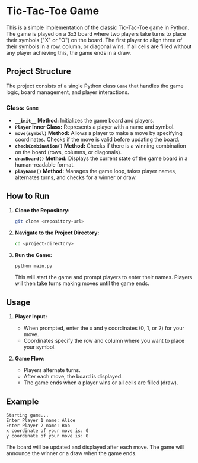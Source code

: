 # Tic-Tac-Toe Game

This is a simple implementation of the classic Tic-Tac-Toe game in Python. The game is played on a 3x3 board where two players take turns to place their symbols ("X" or "O") on the board. The first player to align three of their symbols in a row, column, or diagonal wins. If all cells are filled without any player achieving this, the game ends in a draw.

## Project Structure

The project consists of a single Python class `Game` that handles the game logic, board management, and player interactions.

### Class: `Game`

- **`__init__` Method:** Initializes the game board and players.
- **`Player` Inner Class:** Represents a player with a name and symbol.
- **`move(symbol)` Method:** Allows a player to make a move by specifying coordinates. Checks if the move is valid before updating the board.
- **`checkCombination()` Method:** Checks if there is a winning combination on the board (rows, columns, or diagonals).
- **`drawBoard()` Method:** Displays the current state of the game board in a human-readable format.
- **`playGame()` Method:** Manages the game loop, takes player names, alternates turns, and checks for a winner or draw.

## How to Run

1. **Clone the Repository:**

   ```bash
   git clone <repository-url>
   ```

2. **Navigate to the Project Directory:**

   ```bash
   cd <project-directory>
   ```

3. **Run the Game:**

   ```bash
   python main.py
   ```

   This will start the game and prompt players to enter their names. Players will then take turns making moves until the game ends.

## Usage

1. **Player Input:**
   - When prompted, enter the `x` and `y` coordinates (0, 1, or 2) for your move.
   - Coordinates specify the row and column where you want to place your symbol.

2. **Game Flow:**
   - Players alternate turns.
   - After each move, the board is displayed.
   - The game ends when a player wins or all cells are filled (draw).

## Example

```plaintext
Starting game...
Enter Player 1 name: Alice
Enter Player 2 name: Bob
x coordinate of your move is: 0
y coordinate of your move is: 0
```

The board will be updated and displayed after each move. The game will announce the winner or a draw when the game ends.
